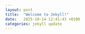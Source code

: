 ```yaml
---
layout: post
title:  "Welcome to Jekyll!"
date:   2025-10-14 12:41:43 +0100
categories: jekyll update
---
```


